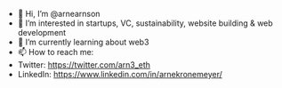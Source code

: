 - 👋 Hi, I’m @arnearnson
- 👀 I’m interested in startups, VC, sustainability, website building & web development
- 🌱 I’m currently learning about web3 
- 📫 How to reach me:
- Twitter: https://twitter.com/arn3_eth
- LinkedIn: https://www.linkedin.com/in/arnekronemeyer/

<!---
arnearnson/arnearnson is a ✨ special ✨ repository because its `README.md` (this file) appears on your GitHub profile.
You can click the Preview link to take a look at your changes.
--->
